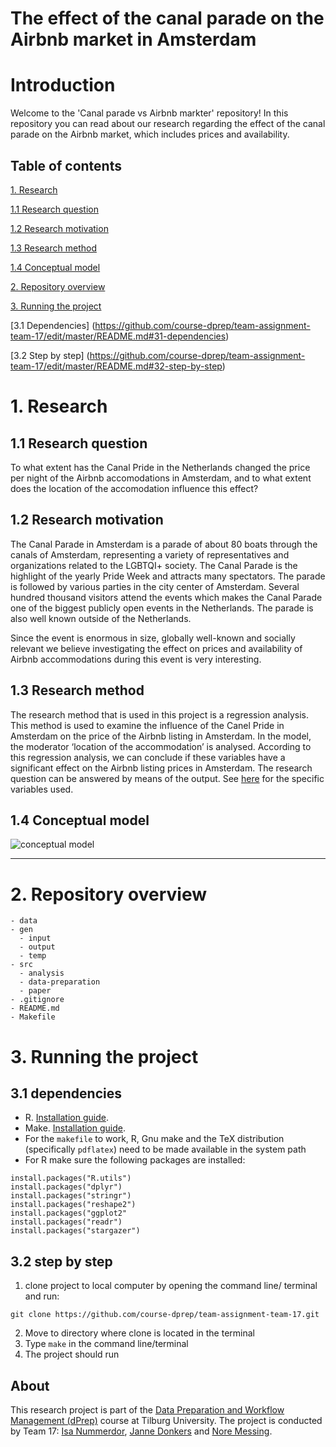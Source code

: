 # The effect of the canal parade on the Airbnb market in Amsterdam

# Introduction
Welcome to the 'Canal parade vs Airbnb markter' repository! In this repository you can read about our research regarding the effect of the canal parade on the Airbnb market, which includes prices and availability. 

## Table of contents

[1. Research](https://github.com/course-dprep/team-assignment-team-17#research)

[1.1 Research question](https://github.com/course-dprep/team-assignment-team-17#research-question)

[1.2 Research motivation](https://github.com/course-dprep/team-assignment-team-17#research-motivation)

[1.3 Research method](https://github.com/course-dprep/team-assignment-team-17#research-method)

[1.4 Conceptual model](https://github.com/course-dprep/team-assignment-team-17#conceptual-model)

[2. Repository overview](https://github.com/course-dprep/team-assignment-team-17#repository-overview)

[3. Running the project](https://github.com/course-dprep/team-assignment-team-17/edit/master/README.md#3-running-the-project)

[3.1 Dependencies] (https://github.com/course-dprep/team-assignment-team-17/edit/master/README.md#31-dependencies)

[3.2 Step by step] (https://github.com/course-dprep/team-assignment-team-17/edit/master/README.md#32-step-by-step)


# 1. Research
## 1.1 Research question
To what extent has the Canal Pride in the Netherlands changed the price per night of the Airbnb accomodations in Amsterdam, and to what extent does the location of the accomodation influence this effect?

## 1.2 Research motivation
The Canal Parade in Amsterdam is a parade of about 80 boats through the canals of Amsterdam, representing a variety of representatives and organizations related to the LGBTQI+ society. The Canal Parade is the highlight of the yearly Pride Week and attracts many spectators. The parade is followed by various parties in the city center of Amsterdam. Several hundred thousand visitors attend the events which makes the Canal Parade one of the biggest publicly open events in the Netherlands. The parade is also well known outside of the Netherlands. 

Since the event is enormous in size, globally well-known and socially relevant we believe investigating the effect on prices and availability of Airbnb accommodations during this event is very interesting.

## 1.3 Research method
The research method that is used in this project is a regression analysis. This method is used to examine the influence of the Canel Pride in Amsterdam on the price of the Airbnb listing in Amsterdam.  In the model, the moderator ‘location of the accommodation’ is analysed. According to this regression analysis, we can conclude if these variables have a significant effect on the Airbnb listing prices in Amsterdam. The research question can be answered by means of the output. See [here](https://github.com/course-dprep/team-assignment-team-17/blob/master/src/README.md) for the specific variables used.  

## 1.4 Conceptual model

![conceptual model](https://user-images.githubusercontent.com/112410933/194032510-b492862b-b152-476d-a71b-7ef28c7c783e.jpg)
__________________________________________________________________________________________
# 2. Repository overview
```
- data
- gen
  - input
  - output
  - temp
- src
  - analysis
  - data-preparation
  - paper
- .gitignore
- README.md
- Makefile
```

# 3. Running the project
## 3.1 dependencies
- R. [Installation guide](https://tilburgsciencehub.com/building-blocks/configure-your-computer/statistics-and-computation/r/).
- Make. [Installation guide](https://tilburgsciencehub.com/building-blocks/configure-your-computer/automation-and-workflows/make/).
- For the `makefile` to work, R, Gnu make and the TeX distribution (specifically `pdflatex`) need to be made available in the system path 
- For R make sure the following packages are installed:
```
install.packages("R.utils")
install.packages("dplyr")
install.packages("stringr")
install.packages("reshape2")
install.packages("ggplot2"
install.packages("readr")
install.packages("stargazer")
```

## 3.2 step by step
1) clone project to local computer by opening the command line/ terminal and run:
```
git clone https://github.com/course-dprep/team-assignment-team-17.git
```
2) Move to directory where clone is located in the terminal
3) Type `make` in the command line/terminal
4) The project should run

## About 

This research project is part of the [Data Preparation and Workflow Management (dPrep)](https://dprep.hannesdatta.com/) course at Tilburg University. The project is conducted by Team 17: [Isa Nummerdor](https://github.com/isanummerdor), [Janne Donkers](https://github.com/JanneDonkers) and [Nore Messing](https://github.com/Noremessing).

